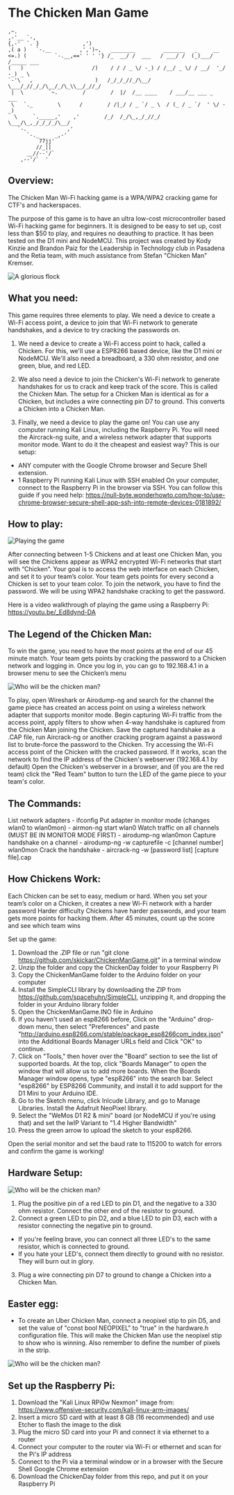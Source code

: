 The Chicken Man Game
======
    ,~.
    ,-'__ `-,
    {,-'  `. }              ,')
    ,( a )   `-.__         ,',')~,   ________         _______   _     __         
    <=.) (         `-.__,==' ' ' '} /_  __/ /  ___   / ___/ /  (_)___/ /_____ ___     
    (   )                      /)    / / / _ \/ -_) / /__/ _ \/ / __/  '_/ -_) _ \    
    `-'\   ,                    )   /_/_/_//_/\__/  \___/_//_/_/\__/_/\_\\__/_//_/    
     |  \        `~.        /        /  |/  /__ ____    / ___/__ ___ _  ___          
     \   `._        \      /        / /|_/ / _ `/ _ \  / (_ / _ `/  ' \/ -_)         
      \     `._____,'    ,'        /_/  /_/\_,_/_//_/  \___/\_,_/_/_/_/\__/          
       `-.             ,'
          `-._     _,-'
              77jj'
             //_||
          __//--'/`      
        ,--'/`  '

## Overview:

The Chicken Man Wi-Fi hacking game is a WPA/WPA2 cracking game for CTF's and hackerspaces.

The purpose of this game is to have an ultra low-cost microcontroller based Wi-Fi hacking game for beginners. It is designed to be easy to set up, cost less than $50 to play, and requires no deauthing to practice. It has been tested on the D1 mini and NodeMCU. This project was created by Kody Kinzie and Brandon Paiz for the Leadership in Technology club in Pasadena and the Retia team, with much assistance from Stefan "Chicken Man" Kremser. 

![A glorious flock](
https://media.giphy.com/media/XErcue5rxXKBdbw6u6/giphy.gif "PCC Hardware Setup")


## What you need:

This game requires three elements to play. We need a device to create a Wi-Fi access point, a device to join that Wi-Fi network to generate handshakes, and a device to try cracking the passwords on.

1) We need a device to create a Wi-Fi access point to hack, called a Chicken. For this, we'll use a ESP8266 based device, like the D1 mini or NodeMCU. We'll also need a breadboard, a 330 ohm resistor, and one green, blue, and red LED.

2) We also need a device to join the Chicken's Wi-Fi network to generate handshakes for us to crack and keep track of the score. This is called the Chicken Man. The setup for a Chicken Man is identical as for a Chicken, but includes a wire connecting pin D7 to ground. This converts a Chicken into a Chicken Man.

3) Finally, we need a device to play the game on! You can use any computer running Kali Linux, including the Raspberry Pi. You will need the Aircrack-ng suite, and a wireless network adapter that supports monitor mode. Want to do it the cheapest and easiest way? This is our setup:
* ANY computer with the Google Chrome browser and Secure Shell extension.
* 1 Raspberry Pi running Kali Linux with SSH enabled
On your computer, connect to the Raspberry Pi in the browser via SSH. You can follow this guide if you need help: https://null-byte.wonderhowto.com/how-to/use-chrome-browser-secure-shell-app-ssh-into-remote-devices-0181892/

## How to play:

![Playing the game](https://i.imgur.com/uXYOqcX.jpg "The Chicken Man Game at PCC!")

After connecting between 1-5 Chickens and at least one Chicken Man, you will see the Chickens appear as WPA2 encrypted Wi-Fi networks that start with “Chicken”.
Your goal is to access the web interface on each Chicken, and set it to your team’s color.
Your team gets points for every second a Chicken is set to your team color.
To join the network, you have to find the password. We will be using WPA2 handshake cracking to get the password.

Here is a video walkthrough of playing the game using a Raspberry Pi: https://youtu.be/_Ed8dynd-DA

## The Legend of the Chicken Man:

To win the game, you need to have the most points at the end of our 45 minute match.
Your team gets points by cracking the password to a Chicken network and logging in. Once you log in, you can go to 192.168.4.1 in a browser menu to see the Chicken’s menu

![Who will be the chicken man?](https://i.imgur.com/CWArhK1.jpg "Set your team color!")

To play, open Wireshark or Airodump-ng and search for the channel the game piece has created an access point on using a wireless network adapter that supports monitor mode.
Begin capturing Wi-Fi traffic from the access point, apply filters to show when 4-way handshake is captured from the Chicken Man joining the Chicken.
Save the captured handshake as a .CAP file, run Aircrack-ng or another cracking program against a password list to brute-force the password to the Chicken.
Try accessing the Wi-Fi access point of the Chicken with the cracked password. If it works, scan the network to find the IP address of the Chicken's webserver (192.168.4.1 by default)
Open the Chicken's webserver in a browser, and (if you are the red team) click the "Red Team" button to turn the LED of the game piece to your team's color.

## The Commands:

List network adapters - ifconfig
Put adapter in monitor mode (changes wlan0 to wlan0mon) - airmon-ng start wlan0
Watch traffic on all channels (MUST BE IN MONITOR MODE FIRST) - airodump-ng wlan0mon
Capture handshake on a channel - airodump-ng -w capturefile -c [channel number] wlan0mon
Crack the handshake - aircrack-ng -w [password list] [capture file].cap

## How Chickens Work:

Each Chicken can be set to easy, medium or hard.
When you set your team’s color on a Chicken, it creates a new Wi-Fi network with a harder password
Harder difficulty Chickens have harder passwords, and your team gets more points for hacking them.
After 45 minutes, count up the score and see which team wins

Set up the game:
1) Download the .ZIP file or run "git clone https://github.com/skickar/ChickenManGame.git" in a terminal window
2) Unzip the folder and copy the ChickenDay folder to your Raspberry Pi
3) Copy the ChickenManGame folder to the Arduino folder on your computer
4) Install the SimpleCLI library by downloading the ZIP from https://github.com/spacehuhn/SimpleCLI, unzipping it, and dropping the folder in your Arduino library folder
5) Open the ChickenManGame.INO file in Arduino
6) If you haven't used an esp8266 before, Click on the "Arduino" drop-down menu, then select "Preferences" and paste "http://arduino.esp8266.com/stable/package_esp8266com_index.json" into the Additional Boards Manager URLs field and Click "OK" to continue.
7) Click on "Tools," then hover over the "Board" section to see the list of supported boards. At the top, click "Boards Manager" to open the window that will allow us to add more boards. When the Boards Manager window opens, type "esp8266" into the search bar. Select "esp8266" by ESP8266 Community, and install it to add support for the D1 Mini to your Arduino IDE.
8) Go to the Sketch menu, click Inlcude Library, and go to Manage Libraries. Install the Adafruit NeoPixel library.
9) Select the "WeMos D1 R2 & mini" board (or NodeMCU if you're using that) and set the IwIP Variant to "1.4 Higher Bandwidth"
10) Press the green arrow to upload the sketch to your esp8266.

Open the serial monitor and set the baud rate to 115200 to watch for errors and confirm the game is working!

## Hardware Setup:

![Who will be the chicken man?](https://i.imgur.com/WOdqsh2.jpg "WHO WILL BE THE CHICKEN MAN")


1) Plug the positive pin of a red LED to pin D1, and the negative to a 330 ohm resistor. Connect the other end of the resistor to ground.
2) Connect a green LED to pin D2, and a blue LED to pin D3, each with a resistor connecting the negative pin to ground.
* If you're feeling brave, you can connect all three LED's to the same resistor, which is connected to ground.
* If you hate your LED's, connect them directly to ground with no resistor. They will burn out in glory.
3) Plug a wire connecting pin D7 to ground to change a Chicken into a Chicken Man.

## Easter egg:
* To create an Uber Chicken Man, connect a neopixel stip to pin D5, and set the value of "const bool NEOPIXEL" to "true" in the hardware.h configuration file. This will make the Chicken Man use the neopixel stip to show who is winning. Also remember to define the number of pixels in the strip.

![Who will be the chicken man?](https://media.giphy.com/media/hQtpKVKeEYXtu4Ji8u/giphy.gif "WHO WILL BE THE CHICKEN MAN")


## Set up the Raspberry Pi:

1) Download the "Kali Linux RPi0w Nexmon" image from: https://www.offensive-security.com/kali-linux-arm-images/
2) Insert a micro SD card with at least 8 GB (16 recommended) and use Etcher to flash the image to the disk
3) Plug the micro SD card into your Pi and connect it via ethernet to a router
4) Connect your computer to the router via Wi-Fi or ethernet and scan for the Pi's IP address
5) Connect to the Pi via a terminal window or in a browser with the Secure Shell Google Chrome extension
6) Download the ChickenDay folder from this repo, and put it on your Raspberry Pi

